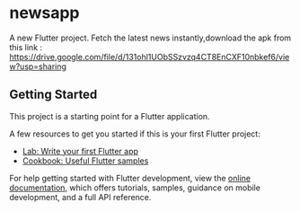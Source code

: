 # newsapp

A new Flutter project.
Fetch the latest news instantly,download the apk from this link : https://drive.google.com/file/d/131ohl1UObSSzvzq4CT8EnCXF10nbkef6/view?usp=sharing




## Getting Started

This project is a starting point for a Flutter application.

A few resources to get you started if this is your first Flutter project:

- [Lab: Write your first Flutter app](https://docs.flutter.dev/get-started/codelab)
- [Cookbook: Useful Flutter samples](https://docs.flutter.dev/cookbook)

For help getting started with Flutter development, view the
[online documentation](https://docs.flutter.dev/), which offers tutorials,
samples, guidance on mobile development, and a full API reference.

